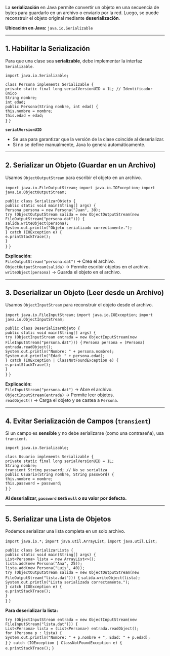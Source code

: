 La **serialización** en Java permite convertir un objeto en una secuencia de bytes para guardarlo en un archivo o enviarlo por la red. Luego, se puede reconstruir el objeto original mediante **deserialización**.

**Ubicación en Java:** `java.io.Serializable`

---

## **1. Habilitar la Serialización**

Para que una clase sea **serializable**, debe implementar la interfaz `Serializable`.

`import java.io.Serializable;`  

`class Persona implements Serializable {`    
	`private static final long serialVersionUID = 1L; // Identificador único`     
	`String nombre;`     
	`int edad;`      
	`public Persona(String nombre, int edad) {`         
		`this.nombre = nombre;`         
		`this.edad = edad;`     
	`}` 
`}`

 **`serialVersionUID`**
- Se usa para garantizar que la versión de la clase coincide al deserializar.
- Si no se define manualmente, Java lo genera automáticamente.

---

##  **2. Serializar un Objeto (Guardar en un Archivo)**

Usamos `ObjectOutputStream` para escribir el objeto en un archivo.

`import java.io.FileOutputStream;` 
`import java.io.IOException;` 
`import java.io.ObjectOutputStream;`  

`public class SerializarObjeto {`     
	`public static void main(String[] args) {`         
		`Persona persona = new Persona("Juan", 30);`          
		`try (ObjectOutputStream salida = new ObjectOutputStream(new FileOutputStream("persona.dat"))) {`             
			`salida.writeObject(persona);`             
			`System.out.println("Objeto serializado correctamente.");`        
		`} catch (IOException e) {`             
		`e.printStackTrace();`         
		`}`     
	`}`
`}`

 **Explicación:**  
	`FileOutputStream("persona.dat")` → Crea el archivo.  
	 `ObjectOutputStream(salida)` → Permite escribir objetos en el archivo.  
	 `writeObject(persona)` → Guarda el objeto en el archivo.

---

##  **3. Deserializar un Objeto (Leer desde un Archivo)**

Usamos `ObjectInputStream` para reconstruir el objeto desde el archivo.

`import java.io.FileInputStream;` 
`import java.io.IOException;` 
`import java.io.ObjectInputStream;`  

`public class DeserializarObjeto {`     
	`public static void main(String[] args) {`         
		`try (ObjectInputStream entrada = new ObjectInputStream(new`
			`FileInputStream("persona.dat"))) {`
			`Persona persona = (Persona) entrada.readObject();`             
			`System.out.println("Nombre: " + persona.nombre);`             
			`System.out.println("Edad: " + persona.edad);`         
		`} catch (IOException | ClassNotFoundException e) {`             
		`e.printStackTrace();`         
		`}`     
	`}` 
`}`

 **Explicación:**  
	`FileInputStream("persona.dat")` → Abre el archivo.  
	 `ObjectInputStream(entrada)` → Permite leer objetos.  
	 `readObject()` → Carga el objeto y se castea a `Persona`.

---

##  **4. Evitar Serialización de Campos (`transient`)**

Si un campo es **sensible** y no debe serializarse (como una contraseña), usa `transient`.

`import java.io.Serializable;`

`class Usuario implements Serializable {`     
	`private static final long serialVersionUID = 1L;`     
	`String nombre;`     
	`transient String password; // No se serializa`      
	`public Usuario(String nombre, String password) {`         
		`this.nombre = nombre;`         
		`this.password = password;`     
	`}` 
`}`

**Al deserializar, `password` será `null` o su valor por defecto.**

---

##  **5. Serializar una Lista de Objetos**

Podemos serializar una lista completa en un solo archivo.

`import java.io.*;` 
`import java.util.ArrayList;` 
`import java.util.List;` 

`public class SerializarLista {`     
	`public static void main(String[] args) {`         
		`List<Persona> lista = new ArrayList<>();`         
		`lista.add(new Persona("Ana", 25));`         
		`lista.add(new Persona("Luis", 40));`          
		`try (ObjectOutputStream salida = new ObjectOutputStream(new`
			`FileOutputStream("lista.dat"))) {`
			`salida.writeObject(lista);`             
			`System.out.println("Lista serializada correctamente.");`         
		`} catch (IOException e) {`             
		`e.printStackTrace();`         
		`}`     
	`}` 
`}`

 **Para deserializar la lista:**

`try (ObjectInputStream entrada = new ObjectInputStream(new FileInputStream("lista.dat"))) {`     
	`List<Persona> lista = (List<Persona>) entrada.readObject();`     
	`for (Persona p : lista) {`         
		`System.out.println("Nombre: " + p.nombre + ", Edad: " + p.edad);`     
	`}` 
`} catch (IOException | ClassNotFoundException e) {`     
`e.printStackTrace();` 
`}`
